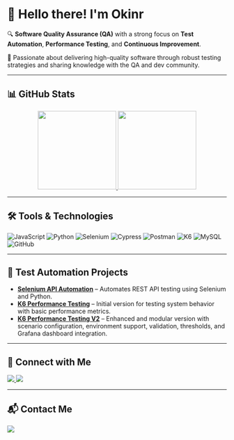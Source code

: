 <!--
**wisnuwm/wisnuwm** is a ✨ _special_ ✨ repository because its `README.md` (this file) appears on your GitHub profile.

Here are some ideas to get you started:

- 🔭 I’m currently working on ...
- 🌱 I’m currently learning ...
- 👯 I’m looking to collaborate on ...
- 🤔 I’m looking for help with ...
- 💬 Ask me about ...
- 📫 How to reach me: ...
- 😄 Pronouns: ...
- ⚡ Fun fact: ...
-->
# 👋 Hello there! I'm Okinr

🔍 **Software Quality Assurance (QA)** with a strong focus on **Test Automation**, **Performance Testing**, and **Continuous Improvement**.

🚀 Passionate about delivering high-quality software through robust testing strategies and sharing knowledge with the QA and dev community.

---


## 📊 GitHub Stats

<div align="center">
  <a href="https://github.com/okinrtestcase"> 
<img height="180em" src="https://github-readme-stats-sigma-five.vercel.app/api?username=okinrtestcase&show_icons=true&theme=algolia&include_all_commits=true&count_private=true"/>
    <img height="180em" src="https://github-readme-stats-sigma-five.vercel.app/api/top-langs/?username=okinrtestcase&layout=compact&langs_count=7&theme=algolia"/>
  </a>
</div>

---

## 🛠️ Tools & Technologies

![JavaScript](https://img.shields.io/badge/-javascript-181717?style=for-the-badge&logo=javascript)
![Python](https://img.shields.io/badge/-python-181717?style=for-the-badge&logo=python)
![Selenium](https://img.shields.io/badge/-selenium-181717?style=for-the-badge&logo=selenium)
![Cypress](https://img.shields.io/badge/-cypress-181717?style=for-the-badge&logo=cypress)
![Postman](https://img.shields.io/badge/-postman-181717?style=for-the-badge&logo=postman)
![K6](https://img.shields.io/badge/-K6-181717?style=for-the-badge&logo=k6)
![MySQL](https://img.shields.io/badge/-mysql-181717?style=for-the-badge&logo=mysql)
![GitHub](https://img.shields.io/badge/GitHub-100000?style=for-the-badge&logo=github&logoColor=white)

---

## 📑 Test Automation Projects

- [**Selenium API Automation**](https://github.com/okinrtestcase/REST-API-Automation-Testing) – Automates REST API testing using Selenium and Python.
- [**K6 Performance Testing**](https://github.com/okinrtestcase/K6-Performance-Testing) – Initial version for testing system behavior with basic performance metrics.
- [**K6 Performance Testing V2**](https://github.com/okinrtestcase/K6-Performance-Testing-V2) – Enhanced and modular version with scenario configuration, environment support, validation, thresholds, and Grafana dashboard integration.

---

## 🔗 Connect with Me

<p>
  <a href="https://www.linkedin.com/in/okinursahbani" target="blank">
    <img src="https://img.shields.io/badge/-linkedin-181717?style=for-the-badge&logo=linkedin" />
  </a>
  <a href="https://www.instagram.com/nr.sahbani/" target="blank">
    <img src="https://img.shields.io/badge/-instagram-181717?style=for-the-badge&logo=instagram" />
  </a>
</p>

---

## 📬 Contact Me

<p>
  <a href="mailto:okinr06@gmail.com" target="blank">
    <img src="https://img.shields.io/badge/-gmail-181717?style=for-the-badge&logo=gmail" />
  </a>
</p>
